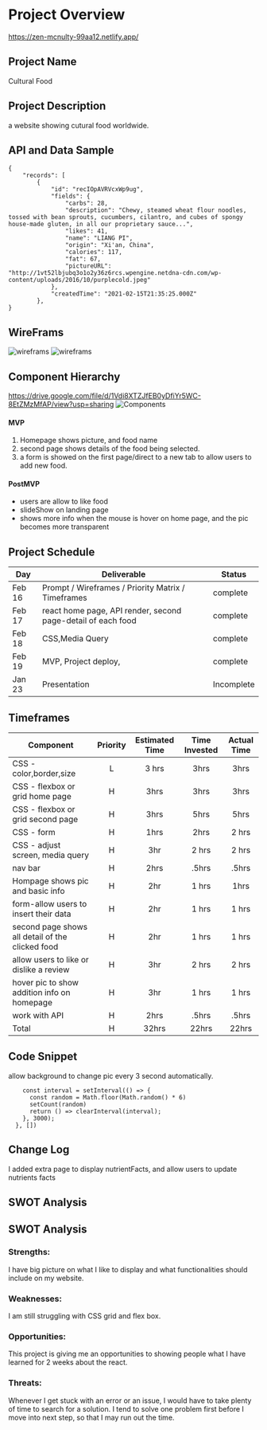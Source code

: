 
# Project Overview
https://zen-mcnulty-99aa12.netlify.app/
## Project Name
Cultural Food

## Project Description
a website showing cutural food worldwide.

## API and Data Sample

```
{
    "records": [
        {
            "id": "recIOpAVRVcxWp9ug",
            "fields": {
                "carbs": 28,
                "description": "Chewy, steamed wheat flour noodles, tossed with bean sprouts, cucumbers, cilantro, and cubes of spongy house-made gluten, in all our proprietary sauce...",
                "likes": 41,
                "name": "LIANG PI",
                "origin": "Xi'an, China",
                "calories": 117,
                "fat": 67,
                "pictureURL": "http://1vt52lbjubq3o1o2y36z6rcs.wpengine.netdna-cdn.com/wp-content/uploads/2016/10/purplecold.jpeg"
            },
            "createdTime": "2021-02-15T21:35:25.000Z"
        },
}
```
## WireFrams
![wireframs](https://res.cloudinary.com/lizhenwen727/image/upload/v1613424101/Screen_Shot_2021-02-15_at_4.20.40_PM_bwcsgn.png)
![wireframs](https://res.cloudinary.com/lizhenwen727/image/upload/v1613424091/Screen_Shot_2021-02-15_at_4.21.02_PM_z5zsas.png)


## Component Hierarchy
https://drive.google.com/file/d/1Vdi8XTZJfEB0yDfiYr5WC-8EtZMzMfAP/view?usp=sharing
![Components](https://res.cloudinary.com/lizhenwen727/image/upload/v1613512105/Screen_Shot_2021-02-16_at_4.47.49_PM_onpqsa.png)

#### MVP 

1. Homepage shows picture, and food name
2. second page shows details of the food being selected.
3. a form is showed on the first page/direct to a new tab to allow users to add new food.



#### PostMVP  

- users are allow to like food
- slideShow on landing page
- shows more info when the mouse is hover on home page,  and the pic becomes more transparent


## Project Schedule

|  Day | Deliverable | Status
|---|---| ---|
|Feb 16| Prompt / Wireframes / Priority Matrix / Timeframes | complete
|Feb 17| react home page, API render, second page-detail of each food | complete 
|Feb 18| CSS,Media Query  | complete
|Feb 19| MVP, Project deploy, | complete
|Jan 23| Presentation  | Incomplete


## Timeframes

| Component | Priority | Estimated Time | Time Invested | Actual Time |
| --- | :---: |  :---: | :---: | :---: |
| CSS - color,border,size  | L | 3 hrs| 3hrs | 3hrs |
| CSS - flexbox or grid home page | H | 3hrs| 3hrs | 3hrs |
| CSS - flexbox or grid second  page | H | 3hrs| 5hrs | 5hrs |
| CSS - form|  H | 1hrs| 2hrs | 2 hrs |
| CSS - adjust screen, media query | H | 3hr | 2 hrs | 2 hrs |
| nav bar | H | 2hrs | .5hrs | .5hrs |
| Hompage shows pic and basic info | H | 2hr | 1 hrs | 1hrs|
| form-allow users to insert their data | H | 2hr | 1 hrs | 1 hrs |
| second page shows all detail of the clicked food | H | 2hr | 1 hrs | 1 hrs|
| allow users to like or dislike a review | H | 3hr | 2 hrs | 2 hrs |
| hover pic to show addition info on homepage | H | 3hr | 1 hrs | 1 hrs |
| work with API | H | 2hrs | .5hrs | .5hrs |
| Total | H | 32hrs | 22hrs | 22hrs |

## Code Snippet

allow background to change pic every 3 second automatically.
```useEffect(() => {
    const interval = setInterval(() => {
      const random = Math.floor(Math.random() * 6)
      setCount(random)
      return () => clearInterval(interval);
    }, 3000);
  }, [])
```
## Change Log

I added extra page to display nutrientFacts, and allow users to update nutrients facts

## SWOT Analysis

## SWOT Analysis

### Strengths:

I have big picture on what I like to display and what functionalities should include on my website.

### Weaknesses:

I am still struggling with CSS grid and flex box.

### Opportunities:

This project is giving me an opportunities to showing people what I have learned for 2 weeks about the react.

### Threats:

Whenever I get stuck with an error or an issue, I would have to take plenty of time to search for a solution. I tend to solve one problem first before I move into next step, so that I may run out the time.
